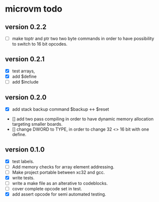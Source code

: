 # microvm todo

## version 0.2.2
- [ ] make toptr and ptr two two byte commands in order to have possibility to switch to 16 bit opcodes.
## version 0.2.1
- [x] test arrays,
- [x] add $define
- [ ] add $include 
## version 0.2.0
- [x] add stack backup command $backup <-> $reset
- [] add two pass compiling in order to have dynamic memory allocation targeting smaller boards.
- [] change DWORD to TYPE, in order to change 32 <> 16 bit with one define.
## version 0.1.0
- [x] test labels.
- [ ] Add memory checks for array element addressing.
- [ ] Make project portable between xc32 and gcc.
- [x] write tests.
- [ ] write a make file as an alterative to codeblocks.
- [ ] cover complete opcode set in test.
- [x] add assert opcode for semi automated testing.
